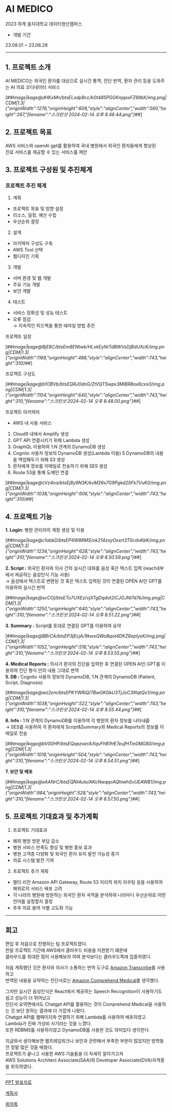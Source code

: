 # AI MEDICO

2023 하계 을지대학교 데이터청년캠퍼스

-   개발 기간

23.08.01 ~ 23.08.28

---

## 1\. 프로젝트 소개

AI MEDICO는 외국인 환자를 대상으로 실시간 통역, 진단 번역, 환자 관리 등을 도와주는 AI 의료 코디네이터 서비스

[##_Image|kage@dHKxMn/btsELsdp8cc/k0t485PGGKnjqexFZ6llbK/img.png|CDM|1.3|{"originWidth":1276,"originHeight":608,"style":"alignCenter","width":560,"height":267,"filename":"스크린샷 2024-02-14 오후 8.46.44.png"}_##]

## 2\. 프로젝트 목표

AWS 서비스와 openAI gpt를 활용하여 국내 병원에서 외국인 환자들에게 향상된  
진료 서비스를 제공할 수 있는 서비스를 제안

## 3\. 프로젝트 구성원 및 추진체계

### 프로젝트 추진 체계

1.  계획

-   프로젝트 목표 및 방향 설정
-   리소스, 일정, 예산 수립
-   우선순위 결정

2.  설계

-   아키텍처 구성도 구축
-   AWS Tool 선택
-   웹디자인 기획

3.  개발

-   서버 환경 및 웹 개발
-   주요 기능 개발
-   보안 개발

4.  테스트

-   서비스 정확성 및 성능 테스트
-   오류 점검  
    → 지속적인 피드백을 통한 애자일 방법 추진

프로젝트 일정

[##_Image|kage@BjE8C/btsEm8ENtwk/HLxkEyNrTdBWVsDjBdUXcK/img.png|CDM|1.3|{"originWidth":1168,"originHeight":488,"style":"alignCenter","width":743,"height":310}_##]

프로젝트 구성도

[##_Image|kage@b1OBVb/btsEQRJ0dnG/ZtVQTSwpx3MIBR8ox6cxs0/img.png|CDM|1.3|{"originWidth":1104,"originHeight":640,"style":"alignCenter","width":743,"height":310,"filename":"스크린샷 2024-02-14 오후 8.48.00.png"}_##]

프로젝트 아키텍처

-   AWS 내 사용 서비스

1.  Cloud9 내에서 Amplify 생성
2.  GPT API 연결시키기 위해 Lambda 생성
3.  GraphQL 이용하여 1:N 관계의 DynamoDB 생성
4.  Cognito 사용자 정보의 DynamoDB 생성(Lambda 이용) 5 DynamoDB의 내용을 백업해두기 위해 S3 생성
5.  환자에게 정보를 이메일로 전송하기 위해 SES 생성
6.  Route 53을 통해 도메인 연결

[##_Image|kage@cVz4na/btsEj8y9N3K/kvM26s7G9Pgkd2SFk7VuK0/img.png|CDM|1.3|{"originWidth":1038,"originHeight":606,"style":"alignCenter","width":743,"height":310}_##]

## 4\. 프로젝트 기능

**1\. Login:** 병원 관리자의 계정 생성 및 이용

[##_Image|kage@c1abkD/btsEP4W8RMS/ok214zsyOxxrt3T0cdvKbK/img.png|CDM|1.3|{"originWidth":1234,"originHeight":628,"style":"alignCenter","width":743,"height":310,"filename":"스크린샷 2024-02-14 오후 8.50.59.png"}_##]

**2\. Script :** 외국인 환자와 의사 간의 실시간 대화를 음성 혹은 텍스트 입력 (react내부에서 제공하는 음성인식 기능 사용)  
→ 음성에서 텍스트로 변환된 것 혹은 텍스트 입력된 것이 연결된 OPEN AI인 GPT를 이용하여 실시간 번역

[##_Image|kage@scCOj/btsETo7UXEz/vjXTgDqdot2iCJGJNl7d7k/img.png|CDM|1.3|{"originWidth":1250,"originHeight":640,"style":"alignCenter","width":743,"height":310,"filename":"스크린샷 2024-02-14 오후 8.51.22.png"}_##]

**3\. Summary :** Script를 토대로 연결된 GPT를 이용하여 요약

[##_Image|kage@BBrCA/btsEP3jEcjA/9kwsQWoBqot4DKZ8epIysK/img.png|CDM|1.3|{"originWidth":1052,"originHeight":516,"style":"alignCenter","width":743,"height":310,"filename":"스크린샷 2024-02-14 오후 8.53.55.png"}_##]

**4\. Medical Reports :** 의사가 환자의 진단을 입력한 후 연결된 OPEN AI인 GPT를 이용하여 진단 형식 안의 내용 그대로 번역  
**5\. DB :** Cognito 사용자 정보의 DynamoDB, 1:N 관계의 DynamoDB (Patient, Script, Diagnosis)

[##_Image|kage@wz2em/btsEPKYWRiQ/7BwGKGkU3TjJoC39IqtQx1/img.png|CDM|1.3|{"originWidth":1038,"originHeight":522,"style":"alignCenter","width":743,"height":310,"filename":"스크린샷 2024-02-14 오후 8.55.44.png"}_##]

**6\. Info :** 1:N 관계의 DynamoDB를 이용하여 각 병원의 환자 정보를 나타내줌  
→ SES를 사용하여 각 환자에게 Script&Summary와 Medical Reports의 정보를 이메일로 전송

[##_Image|kage@bV00HP/btsEQapzxer/kXqvFhB1HE7eufHTm0MG80/img.png|CDM|1.3|{"originWidth":1018,"originHeight":504,"style":"alignCenter","width":743,"height":310,"filename":"스크린샷 2024-02-14 오후 8.54.51.png"}_##]

**7\. 보안 및 배포**

[##_Image|kage@eAANrC/btsEQNt4uIo/AKcNwqqcAQhiwhSvUEAWB1/img.png|CDM|1.3|{"originWidth":984,"originHeight":528,"style":"alignCenter","width":743,"height":310,"filename":"스크린샷 2024-02-14 오후 8.57.50.png"}_##]

## 5\. 프로젝트 기대효과 및 추가계획

1.  프로젝트 기대효과

-   해외 병원 방문 부담 감소
-   병원 서비스 만족도 향상 및 병원 홍보 효과
-   병원 고객층 다양화 및 외국인 환자 유치 발전 가능성 증가
-   의료 시스템 발전 기여

2.  프로젝트 추가 계획

-   멀티 리전 Amazon API Gateway, Route 53 지리적 위치 라우팅 등을 사용하여 해외로의 서비스 배포 고려
-   각 나라의 병원에 방문하는 외국인 환자 국적을 분석하여 나라마다 우선순위로 어떤 언어를 설정할지 결정
-   추후 의료 용어 식별 고도화 가능

---

## 회고

편입 후 처음으로 진행하는 팀 프로젝트였다.  
한달 프로젝트 기간에 AWS에서 클라우드 비용을 지원받기 떄문에  
클라우드를 최대한 많이 사용해보자 하여 분석보다는 클라우드쪽에 집중하였다.

처음 계획했던 것은 환자와 의사가 소통하는 번역 도구로 [Amazon Transcirbe](https://aws.amazon.com/ko/pm/transcribe/?gclid=Cj0KCQiA5rGuBhCnARIsAN11vgRKUqhcCIBOhnJXjWkdarsrGMlSpk6zQHaFfG2rXsuOG6o7HIlK5aUaAqyyEALw_wcB&trk=3d9da6a1-603c-47a2-8832-148f358f6974&sc_channel=ps&ef_id=Cj0KCQiA5rGuBhCnARIsAN11vgRKUqhcCIBOhnJXjWkdarsrGMlSpk6zQHaFfG2rXsuOG6o7HIlK5aUaAqyyEALw_wcB:G:s&s_kwcid=AL!4422!3!652835845611!e!!g!!amazon%20transcription!19910625295!147224435643)를 사용하고  
번역된 내용을 요약하는 진단서로는 [Amazon Comprehend Medical](https://aws.amazon.com/ko/comprehend/medical/)를 생각했다.

그치만 실시간 음성인식은 React에서 제공하는 Speech Recognition이 사용하기도 쉽고 성능이 더 뛰어났고  
진단서 요약면에서도 Chatgpt API를 활용하는 것이 Comprehend Medical을 사용하는 것 보단 원하는 결과에 더 가깝게 나왔다.  
Chatgpt API를 웹페이지와 연결하기 위해 Lambda를 사용하여 배포하였고  
Lambda가 진짜 가성비 사기라는 것을 느꼈다.  
또한 RDBMS를 사용하지않고 DynamoDB를 사용한 것도 의미있다 생각한다.

지금와서 생각해보면 웹프레임워크나 보안과 관련해서 부족한 부분이 많았지만 방학동안 정말 많은 것을 배웠다.  
프로젝트가 끝나고 사용한 AWS 기술들을 더 자세히 알아가고자  
AWS Solutions Architect Associate(SAA)와 Developer Associate(DVA)자격증을 취득하였다.

---

[PPT 발표자료](https://docs.google.com/presentation/d/1NPoMbiN7A91xVRwXv3Y_7JrpbP1mxt1Z/edit?usp=sharing&ouid=109867150069623460304&rtpof=true&sd=true)

[계획서](https://drive.google.com/file/d/1yzpFANxw6SBFVWThBLT4Le2W_0gFo0mz/view?usp=sharing)

[회의록](https://drive.google.com/file/d/1T1jFfpsIGiqj2f1oq9VU7z6-lY_Y5UzZ/view?usp=sharing)
